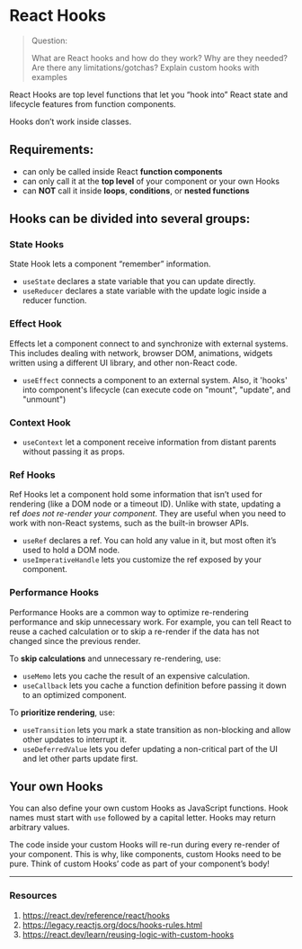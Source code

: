 # React Hooks

> Question:
>
> What are React hooks and how do they work? Why are they needed? Are there any limitations/gotchas? Explain custom hooks with examples

React Hooks are top level functions that let you “hook into” React state and lifecycle features from function components.
  
Hooks don’t work inside classes.

## Requirements:

- can only be called inside React __function components__
- can only call it at the __top level__ of your component or your own Hooks
- can __NOT__ call it inside __loops__, __conditions__, or __nested functions__

## Hooks can be divided into several groups:

### State Hooks

State Hook lets a component “remember” information.
- `useState` declares a state variable that you can update directly.
- `useReducer` declares a state variable with the update logic inside a reducer function.


### Effect Hook

Effects let a component connect to and synchronize with external systems. This includes dealing with network, browser DOM, animations, widgets written using a different UI library, and other non-React code.

- `useEffect` connects a component to an external system. Also, it 'hooks' into component's lifecycle (can execute code on "mount", "update", and "unmount")


### Context Hook

- `useContext` let a component receive information from distant parents without passing it as props.


### Ref Hooks 

Ref Hooks let a component hold some information that isn’t used for rendering (like a DOM node or a timeout ID). Unlike with state, updating a ref _does not re-render your component_. They are useful when you need to work with non-React systems, such as the built-in browser APIs.

- `useRef` declares a ref. You can hold any value in it, but most often it’s used to hold a DOM node.
- `useImperativeHandle` lets you customize the ref exposed by your component.


### Performance Hooks

Performance Hooks are a common way to optimize re-rendering performance and skip unnecessary work. For example, you can tell React to reuse a cached calculation or to skip a re-render if the data has not changed since the previous render.

To __skip calculations__ and unnecessary re-rendering, use:

- `useMemo` lets you cache the result of an expensive calculation.
- `useCallback` lets you cache a function definition before passing it down to an optimized component.
  
To __prioritize rendering__, use:

- `useTransition` lets you mark a state transition as non-blocking and allow other updates to interrupt it.
- `useDeferredValue` lets you defer updating a non-critical part of the UI and let other parts update first.


## Your own Hooks 

You can also define your own custom Hooks as JavaScript functions.
Hook names must start with `use` followed by a capital letter. 
Hooks may return arbitrary values.

The code inside your custom Hooks will re-run during every re-render of your component. This is why, like components, custom Hooks need to be pure. Think of custom Hooks’ code as part of your component’s body!

---

### Resources

1. https://react.dev/reference/react/hooks
1. https://legacy.reactjs.org/docs/hooks-rules.html
1. https://react.dev/learn/reusing-logic-with-custom-hooks

